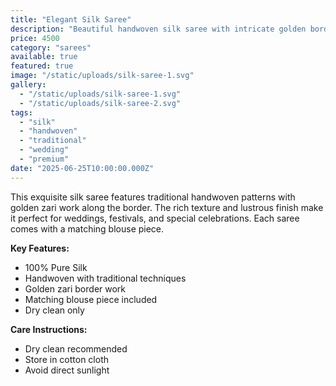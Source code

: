 ```yaml
---
title: "Elegant Silk Saree"
description: "Beautiful handwoven silk saree with intricate golden border work. Perfect for weddings and special occasions. Made from premium quality silk with traditional craftsmanship."
price: 4500
category: "sarees"
available: true
featured: true
image: "/static/uploads/silk-saree-1.svg"
gallery: 
  - "/static/uploads/silk-saree-1.svg"
  - "/static/uploads/silk-saree-2.svg"
tags: 
  - "silk"
  - "handwoven"
  - "traditional"
  - "wedding"
  - "premium"
date: "2025-06-25T10:00:00.000Z"
---
```


This exquisite silk saree features traditional handwoven patterns with golden zari work along the border. The rich texture and lustrous finish make it perfect for weddings, festivals, and special celebrations. Each saree comes with a matching blouse piece.

**Key Features:**
- 100% Pure Silk
- Handwoven with traditional techniques
- Golden zari border work
- Matching blouse piece included
- Dry clean only

**Care Instructions:**
- Dry clean recommended
- Store in cotton cloth
- Avoid direct sunlight